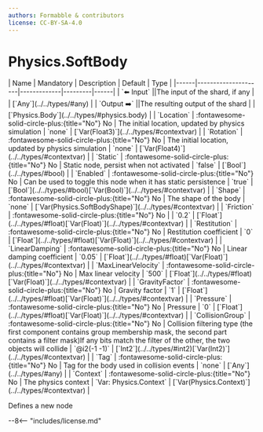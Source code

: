 ```yaml
---
authors: Formabble & contributors
license: CC-BY-SA-4.0
---
```



# Physics.SoftBody

<div class="sh-parameters" markdown="1">
| Name | Mandatory | Description | Default | Type |
|------|---------------------|-------------|---------|------|
| `⬅️ Input` ||The input of the shard, if any | | [`Any`](../../types/#any) |
| `Output ➡️` ||The resulting output of the shard | | [`Physics.Body`](../../types/#physics.body) |
| `Location` | :fontawesome-solid-circle-plus:{title="No"} No  | The initial location, updated by physics simulation | `none` | [`Var(Float3)`](../../types/#contextvar) |
| `Rotation` | :fontawesome-solid-circle-plus:{title="No"} No  | The initial location, updated by physics simulation | `none` | [`Var(Float4)`](../../types/#contextvar) |
| `Static` | :fontawesome-solid-circle-plus:{title="No"} No  | Static node, persist when not activated | `false` | [`Bool`](../../types/#bool) |
| `Enabled` | :fontawesome-solid-circle-plus:{title="No"} No  | Can be used to toggle this node when it has static persistence | `true` | [`Bool`](../../types/#bool)[`Var(Bool)`](../../types/#contextvar) |
| `Shape` | :fontawesome-solid-circle-plus:{title="No"} No  | The shape of the body | `none` | [`Var(Physics.SoftBodyShape)`](../../types/#contextvar) |
| `Friction` | :fontawesome-solid-circle-plus:{title="No"} No  |  | `0.2` | [`Float`](../../types/#float)[`Var(Float)`](../../types/#contextvar) |
| `Restitution` | :fontawesome-solid-circle-plus:{title="No"} No  | Restitution coefficient | `0` | [`Float`](../../types/#float)[`Var(Float)`](../../types/#contextvar) |
| `LinearDamping` | :fontawesome-solid-circle-plus:{title="No"} No  | Linear damping coefficient | `0.05` | [`Float`](../../types/#float)[`Var(Float)`](../../types/#contextvar) |
| `MaxLinearVelocity` | :fontawesome-solid-circle-plus:{title="No"} No  | Max linear velocity | `500` | [`Float`](../../types/#float)[`Var(Float)`](../../types/#contextvar) |
| `GravityFactor` | :fontawesome-solid-circle-plus:{title="No"} No  | Gravity factor | `1` | [`Float`](../../types/#float)[`Var(Float)`](../../types/#contextvar) |
| `Pressure` | :fontawesome-solid-circle-plus:{title="No"} No  | Pressure | `0` | [`Float`](../../types/#float)[`Var(Float)`](../../types/#contextvar) |
| `CollisionGroup` | :fontawesome-solid-circle-plus:{title="No"} No  | Collision filtering type (the first component contains group membership mask, the second part contains a filter mask)If any bits match the filter of the other, the two objects will collide | `@i2(-1 -1)` | [`Int2`](../../types/#int2)[`Var(Int2)`](../../types/#contextvar) |
| `Tag` | :fontawesome-solid-circle-plus:{title="No"} No  | Tag for the body used in collision events | `none` | [`Any`](../../types/#any) |
| `Context` | :fontawesome-solid-circle-plus:{title="No"} No  | The physics context | `Var: Physics.Context` | [`Var(Physics.Context)`](../../types/#contextvar) |

</div>

Defines a new node

--8<-- "includes/license.md"

